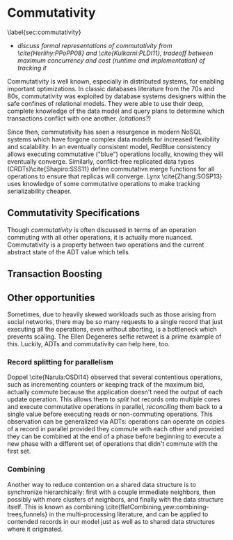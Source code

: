 # Commutativity
\label{sec:commutativity}

- *discuss formal representations of commutativity from \cite{Herlihy:PPoPP08} and \cite{Kulkarni:PLDI11}, tradeoff between maximum concurrency and cost (runtime and implementation) of tracking it* 


Commutativity is well known, especially in distributed systems, for enabling important optimizations. In classic databases literature from the 70s and 80s, commutativity was exploited by database systems designers within the safe confines of relational models. They were able to use their deep, complete knowledge of the data model and query plans to determine which transactions conflict with one another. *(citations?)*

Since then, commutativity has seen a resurgence in modern NoSQL systems which have forgone complex data models for increased flexibility and scalability. In an eventually consistent model, RedBlue consistency allows executing commutative ("blue") operations locally, knowing they will eventually converge. Similarly, conflict-free replicated data types (CRDTs)\cite{Shapiro:SSS11} define commutative merge functions for all operations to ensure that replicas will converge. Lynx \cite{Zhang:SOSP13} uses knowledge of some commutative operations to make tracking serializability cheaper.

## Commutativity Specifications
Though *commutativity* is often discussed in terms of an operation commuting with all other operations, it is actually more nuanced.
Commutativity is a property between two operations and the current abstract state of the ADT value which tells

## Transaction Boosting


## Other opportunities

Sometimes, due to heavily skewed workloads such as those arising from social networks, there may be so many requests to a single record that just executing all the operations, even without aborting, is a bottleneck which prevents scaling. The Ellen Degeneres selfie retweet is a prime example of this. Luckily, ADTs and commutativity can help here, too.

### Record splitting for parallelism
Doppel \cite{Narula:OSDI14} observed that several contentious operations, such as incrementing counters or keeping track of the maximum bid, actually commute because the application doesn't need the output of each update operation. This allows them to *split* hot records onto multiple cores and execute commutative operations in parallel, *reconciling* them back to a single value before executing reads or non-commuting operations. This observation can be generalized via ADTs: operations can operate on copies of a record in parallel provided they commute with each other and provided they can be combined at the end of a phase before beginning to execute a new phase with a different set of operations that didn't commute with the first set.

### Combining
Another way to reduce contention on a shared data structure is to synchronize hierarchically: first with a couple immediate neighbors, then possibly with more clusters of neighbors, and finally with the data structure itself. This is known as combining \cite{flatCombining,yew:combining-trees,funnels} in the multi-processing literature, and can be applied to contended records in our model just as well as to shared data structures where it originated.
